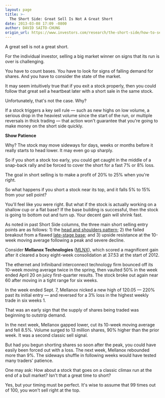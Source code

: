 ```yaml
---
layout: page
title: >-
  The Short Side: Great Sell Is Not A Great Short
date: 2013-03-08 17:09 -0800
author: DAVID SAITO-CHUNG
origin_url: https://www.investors.com/research/the-short-side/how-to-sell-a-stock-short
---
```





A great sell is not a great short.


For the individual investor, selling a big market winner on signs that its run is over is challenging.


You have to count bases. You have to look for signs of falling demand for shares. And you have to consider the state of the market.


It may seem intuitively true that if you exit a stock properly, then you could follow that great sell a heartbeat later with a short sale in the same stock.


Unfortunately, that's not the case. Why?


If a stock triggers a key sell rule — such as new highs on low volume, a serious drop in the heaviest volume since the start of the run, or multiple reversals in thick trading — that action won't guarantee that you're going to make money on the short side quickly.


**Show Patience**


Why? The stock may move sideways for days, weeks or months before it really starts to head lower. It may even go up sharply.


So if you short a stock too early, you could get caught in the middle of a snap-back rally and be forced to cover the short for a fast 7% or 8% loss.


The goal in short selling is to make a profit of 20% to 25% when you're right.


So what happens if you short a stock near its top, and it falls 5% to 15% from your sell point?


You'll feel like you were right. But what if the stock is actually working on a shallow cup or a flat base? If the base building is successful, then the stock is going to bottom out and turn up. Your decent gain will shrink fast.


As noted in past Short Side columns, the three main short selling entry points are as follows: 1) the [head and shoulders pattern](http://news.investors.com/investing-the-short-side/122812-638723-smart-short-selling-dollar-tree-stock.htm); 2) the failed breakout from a flawed [late-stage base](http://news.investors.com/investing-the-short-side/011113-640339-wynn-resorts-was-a-short-selling-success.htm); and 3) upside resistance at the 10-week moving average following a peak and severe decline.


Consider **Mellanox Technologies** ([MLNX](https://research.investors.com/quote.aspx?symbol=MLNX)), which scored a magnificent gain after it cleared a boxy eight-week consolidation at 37.53 at the start of 2012.


The ethernet and Infiniband interconnect technology firm bounced off its 10-week moving average twice in the spring, then vaulted 50% in the week ended April 20 on juicy first-quarter results. The stock broke out again near 60 after moving in a tight range for six weeks.


In the week ended Sept. 7, Mellanox nicked a new high of 120.05 — 220% past its initial entry — and reversed for a 3% loss in the highest weekly trade in six weeks 1.


That was an early sign that the supply of shares being traded was beginning to outstrip demand.


In the next week, Mellanox gapped lower, cut its 10-week moving average and fell 8.5%. Volume surged to 13 million shares, 90% higher than the prior week. It was a second classic sell signal.


But had you begun shorting shares so soon after the peak, you could have easily been forced out with a loss. The next week, Mellanox rebounded more than 9%. The sideways shuffle in following weeks would have tested many traders' patience.


One may ask: How about a stock that goes on a classic climax run at the end of a bull market? Isn't that a great time to short?


Yes, but your timing must be perfect. It's wise to assume that 99 times out of 100, you won't sell right at the top.




